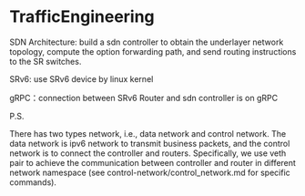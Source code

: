 # TrafficEngineering

SDN Architecture: build a sdn controller to obtain the underlayer network topology, compute the option forwarding path, and send routing instructions to the SR switches.

SRv6: use SRv6 device by linux kernel

gRPC：connection between SRv6 Router and sdn controller is on gRPC

P.S.

There has two types network, i.e., data network and control network. The data network is ipv6 network to transmit business packets, and the control network is to connect the controller and routers. Specifically, we use veth pair to achieve the communication between controller and router in different network namespace (see control-network/control_network.md for specific commands).


